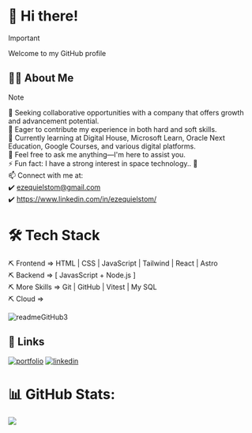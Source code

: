 # 👋 Hi there!

> [!IMPORTANT]
> Welcome to my GitHub profile

 ## 👨‍💻 About Me
 
>[!NOTE]
>👯 Seeking collaborative opportunities with a company that offers growth and advancement potential.<br>🤝 Eager to contribute my experience in both hard and soft skills.<br>🌱 Currently learning at Digital House, Microsoft Learn, Oracle Next Education, Google Courses, and various digital platforms.<br>💬 Feel free to ask me anything—I'm here to assist you.<br>⚡ Fun fact: I have a strong interest in space technology.. 🚀<br>📫 Connect with me at: <br>✔️ ezequielstom@gmail.com<br>✔️ https://www.linkedin.com/in/ezequielstom/

# 🛠 Tech Stack
⛏ Frontend => HTML | CSS | JavaScript | Tailwind | React | Astro <br>
⛏ Backend =>  [ JavasScript + Node.js ]  <br>
⛏ More Skills => Git | GitHub | Vitest | My SQL <br>
⛏ Cloud =>

![readmeGitHub3](https://github.com/ezestom/ezestom/assets/100095709/8658732d-3d5b-48b5-b689-6bb5d68b469b)

## 🔗 Links
[![portfolio](https://img.shields.io/badge/my_portfolio-000?style=for-the-badge&logo=ko-fi&logoColor=white)](https://ezestom.github.io/portfolio/#)
[![linkedin](https://img.shields.io/badge/linkedin-0A66C2?style=for-the-badge&logo=linkedin&logoColor=white)](https://www.linkedin.com/in/ezequielstom/)


# 📊 GitHub Stats:
![](https://github-readme-streak-stats.herokuapp.com/?user=ezestom&theme=radical&hide_border=false)<br/>


